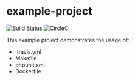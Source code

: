 # example-project
[![Build Status](https://travis-ci.org/linkorb/example-project.svg?branch=master)](https://travis-ci.org/linkorb/example-project)
[![CircleCI](https://circleci.com/gh/linkorb/example-project.svg?style=svg)](https://circleci.com/gh/linkorb/example-project)

This example project demonstrates the usage of:

* .travis.yml
* Makefile
* phpunit.xml
* Dockerfile
